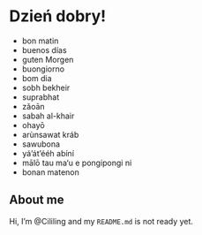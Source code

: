# Dzień dobry!

- bon matin
- buenos días
- guten Morgen
- buongiorno
- bom dia
- sobh bekheir
- suprabhat
- zǎoān
- sabah al-khair
- ohayō
- arùnsawat kráb
- sawubona
- yá’át’ééh abíní
- mālō tau ma‘u e pongipongi ni
- bonan matenon

## About me

Hi, I’m @Cililing and my `README.md` is not ready yet.



<!---
Cililing/Cililing is a ✨ special ✨ repository because its `README.md` (this file) appears on your GitHub profile.
You can click the Preview link to take a look at your changes.
--->

